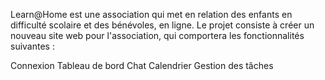 Learn@Home est une association qui met en relation des enfants en difficulté scolaire et des bénévoles, en ligne. Le projet consiste à créer un nouveau site web pour l'association, qui comportera les fonctionnalités suivantes :

Connexion
Tableau de bord
Chat
Calendrier
Gestion des tâches
